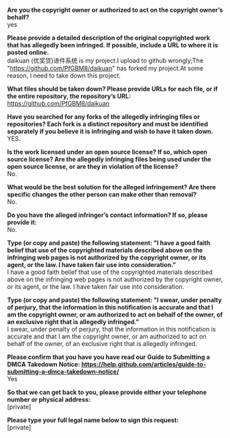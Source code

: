 **Are you the copyright owner or authorized to act on the copyright owner’s behalf?**  
yes

**Please provide a detailed description of the original copyrighted work that has allegedly been infringed. If possible, include a URL to where it is posted online.**  
daikuan (优奖贷)进件系统 is my project.I upload to github wrongly;The "https://github.com/PfGBM8/daikuan" has forked my project.At some reason, I need to take down this project.

**What files should be taken down? Please provide URLs for each file, or if the entire repository, the repository’s URL:**  
https://github.com/PfGBM8/daikuan

**Have you searched for any forks of the allegedly infringing files or repositories? Each fork is a distinct repository and must be identified separately if you believe it is infringing and wish to have it taken down.**  
YES.

**Is the work licensed under an open source license? If so, which open source license? Are the allegedly infringing files being used under the open source license, or are they in violation of the license?**  
No.

**What would be the best solution for the alleged infringement? Are there specific changes the other person can make other than removal?**  
No.

**Do you have the alleged infringer’s contact information? If so, please provide it:**  
No.

**Type (or copy and paste) the following statement: "I have a good faith belief that use of the copyrighted materials described above on the infringing web pages is not authorized by the copyright owner, or its agent, or the law. I have taken fair use into consideration."**  
I have a good faith belief that use of the copyrighted materials described above on the infringing web pages is not authorized by the copyright owner, or its agent, or the law. I have taken fair use into consideration.

**Type (or copy and paste) the following statement: "I swear, under penalty of perjury, that the information in this notification is accurate and that I am the copyright owner, or am authorized to act on behalf of the owner, of an exclusive right that is allegedly infringed."**  
I swear, under penalty of perjury, that the information in this notification is accurate and that I am the copyright owner, or am authorized to act on behalf of the owner, of an exclusive right that is allegedly infringed.

**Please confirm that you have you have read our Guide to Submitting a DMCA Takedown Notice: https://help.github.com/articles/guide-to-submitting-a-dmca-takedown-notice/**  
Yes

**So that we can get back to you, please provide either your telephone number or physical address:**  
[private]

**Please type your full legal name below to sign this request:**  
[private]
